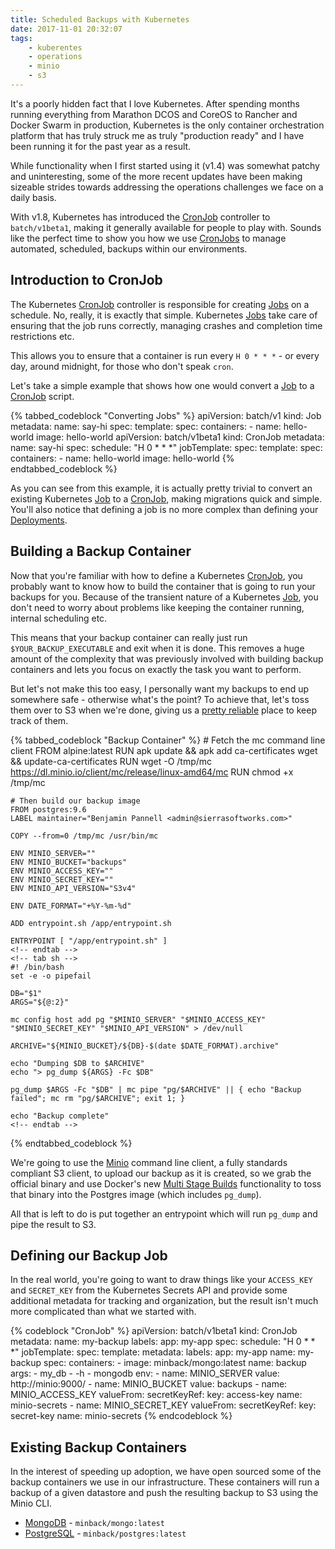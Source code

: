 ```yaml
---
title: Scheduled Backups with Kubernetes
date: 2017-11-01 20:32:07
tags:
    - kuberentes
    - operations
    - minio
    - s3
---
```


It's a poorly hidden fact that I love Kubernetes. After spending months running everything from
Marathon DCOS and CoreOS to Rancher and Docker Swarm in production, Kubernetes is the only
container orchestration platform that has truly struck me as truly "production ready" and I
have been running it for the past year as a result.

While functionality when I first started using it (v1.4) was somewhat patchy and uninteresting,
some of the more recent updates have been making sizeable strides towards addressing the operations
challenges we face on a daily basis.

With v1.8, Kubernetes has introduced the [CronJob][] controller to `batch/v1beta1`, making it
generally available for people to play with. Sounds like the perfect time to show you how we
use [CronJobs][CronJob] to manage automated, scheduled, backups within our environments.

<!--more-->

## Introduction to CronJob
The Kubernetes [CronJob][] controller is responsible for creating [Jobs][Job] on a schedule.
No, really, it is exactly that simple. Kubernetes [Jobs][Job] take care of ensuring that the
job runs correctly, managing crashes and completion time restrictions etc.

This allows you to ensure that a container is run every `H 0 * * *` - or every day, around midnight, for those who don't speak `cron`.

Let's take a simple example that shows how one would convert a [Job][] to a [CronJob][] script.

{% tabbed_codeblock "Converting Jobs" %}
    <!-- tab Job -->
    apiVersion: batch/v1
    kind: Job
    metadata:
      name: say-hi
    spec:
      template:
        spec:
          containers:
            - name: hello-world
              image: hello-world
    <!-- endtab -->
    <!-- tab CronJob -->
    apiVersion: batch/v1beta1
    kind: CronJob
    metadata:
      name: say-hi
    spec:
      schedule: "H 0 * * *"
      jobTemplate:
        spec:
          template:
            spec:
              containers:
                - name: hello-world
                  image: hello-world
    <!-- endtab -->
{% endtabbed_codeblock %}

As you can see from this example, it is actually pretty trivial to convert an existing Kubernetes
[Job][] to a [CronJob][], making migrations quick and simple. You'll also notice that defining a
job is no more complex than defining your [Deployments][Deployment].

## Building a Backup Container
Now that you're familiar with how to define a Kubernetes [CronJob][], you probably want to know how
to build the container that is going to run your backups for you. Because of the transient nature of
a Kubernetes [Job][], you don't need to worry about problems like keeping the container running,
internal scheduling etc.

This means that your backup container can really just run `$YOUR_BACKUP_EXECUTABLE` and exit when it
is done. This removes a huge amount of the complexity that was previously involved with building
backup containers and lets you focus on exactly the task you want to perform.

But let's not make this too easy, I personally want my backups to end up somewhere safe - otherwise what's the point? To achieve that, let's toss them over to S3 when we're done, giving us a [pretty
reliable][s3-durability] place to keep track of them.

{% tabbed_codeblock "Backup Container" %}
    <!-- tab Dockerfile -->
    # Fetch the mc command line client
    FROM alpine:latest
    RUN apk update && apk add ca-certificates wget && update-ca-certificates
    RUN wget -O /tmp/mc https://dl.minio.io/client/mc/release/linux-amd64/mc
    RUN chmod +x /tmp/mc

    # Then build our backup image
    FROM postgres:9.6
    LABEL maintainer="Benjamin Pannell <admin@sierrasoftworks.com>"

    COPY --from=0 /tmp/mc /usr/bin/mc

    ENV MINIO_SERVER=""
    ENV MINIO_BUCKET="backups"
    ENV MINIO_ACCESS_KEY=""
    ENV MINIO_SECRET_KEY=""
    ENV MINIO_API_VERSION="S3v4"

    ENV DATE_FORMAT="+%Y-%m-%d"

    ADD entrypoint.sh /app/entrypoint.sh

    ENTRYPOINT [ "/app/entrypoint.sh" ]
    <!-- endtab -->
    <!-- tab sh -->
    #! /bin/bash
    set -e -o pipefail

    DB="$1"
    ARGS="${@:2}"

    mc config host add pg "$MINIO_SERVER" "$MINIO_ACCESS_KEY" "$MINIO_SECRET_KEY" "$MINIO_API_VERSION" > /dev/null

    ARCHIVE="${MINIO_BUCKET}/${DB}-$(date $DATE_FORMAT).archive"

    echo "Dumping $DB to $ARCHIVE"
    echo "> pg_dump ${ARGS} -Fc $DB"

    pg_dump $ARGS -Fc "$DB" | mc pipe "pg/$ARCHIVE" || { echo "Backup failed"; mc rm "pg/$ARCHIVE"; exit 1; }

    echo "Backup complete"
    <!-- endtab -->
{% endtabbed_codeblock %}

We're going to use the [Minio][] command line client, a fully standards compliant S3 client, to
upload our backup as it is created, so we grab the official binary and use Docker's new
[Multi Stage Builds][Multi Stage Build] functionality to toss that binary into the Postgres
image (which includes `pg_dump`).

All that is left to do is put together an entrypoint which will run `pg_dump` and pipe the result to S3.

## Defining our Backup Job
In the real world, you're going to want to draw things like your `ACCESS_KEY` and `SECRET_KEY`
from the Kubernetes Secrets API and provide some additional metadata for tracking and organization,
but the result isn't much more complicated than what we started with.

{% codeblock "CronJob" %}
apiVersion: batch/v1beta1
kind: CronJob
metadata:
  name: my-backup
  labels:
    app: my-app
spec:
  schedule: "H 0 * * *"
  jobTemplate:
    spec:
      template:
        metadata:
          labels:
            app: my-app
          name: my-backup
        spec:
          containers:
          - image: minback/mongo:latest
            name: backup
            args:
              - my_db
              - -h
              - mongodb
            env:
              - name: MINIO_SERVER
                value: http://minio:9000/
              - name: MINIO_BUCKET
                value: backups
              - name: MINIO_ACCESS_KEY
                valueFrom:
                  secretKeyRef:
                    key: access-key
                    name: minio-secrets
              - name: MINIO_SECRET_KEY
                valueFrom:
                  secretKeyRef:
                    key: secret-key
                    name: minio-secrets
{% endcodeblock %}

## Existing Backup Containers
In the interest of speeding up adoption, we have open sourced some of the backup containers
we use in our infrastructure. These containers will run a backup of a given datastore and push
the resulting backup to S3 using the Minio CLI.

 - [MongoDB](https://github.com/SierraSoftworks/minback-mongo) - `minback/mongo:latest`
 - [PostgreSQL](https://github.com/SierraSoftworks/minback-postgres) - `minback/postgres:latest`

[CronJob]: https://kubernetes.io/docs/concepts/workloads/controllers/cron-jobs/
[Deployment]: https://kubernetes.io/docs/concepts/workloads/controllers/deployment/
[Job]: https://kubernetes.io/docs/concepts/workloads/controllers/jobs-run-to-completion/
[Minio]: https://www.minio.io/
[Multi Stage Build]: https://docs.docker.com/engine/userguide/eng-image/multistage-build/
[s3-durability]: https://aws.amazon.com/s3/faqs/#data-protection